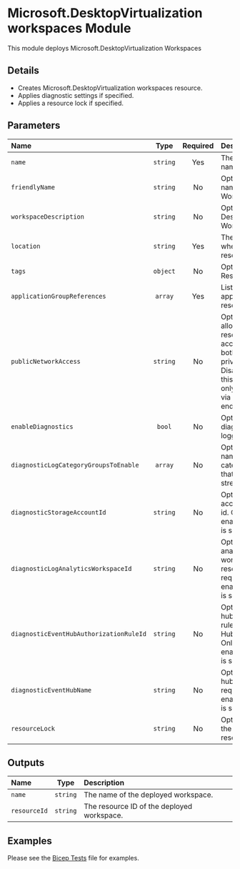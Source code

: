 # Microsoft.DesktopVirtualization workspaces Module

This module deploys Microsoft.DesktopVirtualization Workspaces

## Details

- Creates Microsoft.DesktopVirtualization workspaces resource.
- Applies diagnostic settings if specified.
- Applies a resource lock if specified.

## Parameters

| Name                                    | Type     | Required | Description                                                                                                                                                           |
| :-------------------------------------- | :------: | :------: | :-------------------------------------------------------------------------------------------------------------------------------------------------------------------- |
| `name`                                  | `string` | Yes      | The resource name.                                                                                                                                                    |
| `friendlyName`                          | `string` | No       | Optional. Friendly name of Workspace.                                                                                                                                 |
| `workspaceDescription`                  | `string` | No       | Optional. Description for Workspace.                                                                                                                                  |
| `location`                              | `string` | Yes      | The geo-location where the resource lives.                                                                                                                            |
| `tags`                                  | `object` | No       | Optional. Resource tags.                                                                                                                                              |
| `applicationGroupReferences`            | `array`  | Yes      | List of applicationGroup resource Ids.                                                                                                                                |
| `publicNetworkAccess`                   | `string` | No       | Optional. Enabled allows this resource to be accessed from both public and private networks, Disabled allows this resource to only be accessed via private endpoints. |
| `enableDiagnostics`                     | `bool`   | No       | Optional. Enable diagnostic logging.                                                                                                                                  |
| `diagnosticLogCategoryGroupsToEnable`   | `array`  | No       | Optional. The name of log category groups that will be streamed.                                                                                                      |
| `diagnosticStorageAccountId`            | `string` | No       | Optional. Storage account resource id. Only required if enableDiagnostics is set to true.                                                                             |
| `diagnosticLogAnalyticsWorkspaceId`     | `string` | No       | Optional. Log analytics workspace resource id. Only required if enableDiagnostics is set to true.                                                                     |
| `diagnosticEventHubAuthorizationRuleId` | `string` | No       | Optional. Event hub authorization rule for the Event Hubs namespace. Only required if enableDiagnostics is set to true.                                               |
| `diagnosticEventHubName`                | `string` | No       | Optional. Event hub name. Only required if enableDiagnostics is set to true.                                                                                          |
| `resourceLock`                          | `string` | No       | Optional. Specify the type of resource lock.                                                                                                                          |

## Outputs

| Name         | Type     | Description                                |
| :----------- | :------: | :----------------------------------------- |
| `name`       | `string` | The name of the deployed workspace.        |
| `resourceId` | `string` | The resource ID of the deployed workspace. |

## Examples

Please see the [Bicep Tests](test/main.test.bicep) file for examples.